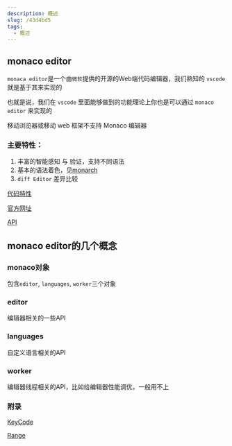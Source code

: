 ```yaml
---
description: 概述
slug: /43d4bd5
tags: 
  - 概述
---
```



## monaco editor

`monaca editor`是一个由`微软`提供的开源的Web端代码编辑器，我们熟知的 `vscode` 就是基于其来实现的

也就是说，我们在 `vscode` 里面能够做到的功能理论上你也是可以通过 `monaco editor` 来实现的

移动浏览器或移动 web 框架不支持 Monaco 编辑器

### 主要特性：
1. 丰富的智能感知 与 验证，支持不同语法 
2. 基本的语法着色，见[monarch](https://microsoft.github.io/monaco-editor/monarch.html)
3. `diff Editor` 差异比较

[代码特性](https://code.visualstudio.com/docs/editor/editingevolved)

[官方网址](https://microsoft.github.io/monaco-editor/)

[API](https://microsoft.github.io/monaco-editor/api/index.html)

## monaco editor的几个概念

### monaco对象

包含`editor`, `languages`, `worker`三个对象

### editor
编辑器相关的一些API


### languages
自定义语言相关的API


### worker
编辑器线程相关的API，比如给编辑器性能调优，一般用不上


### 附录
[KeyCode](https://microsoft.github.io/monaco-editor/api/enums/monaco.KeyCode.html)

[Range](https://microsoft.github.io/monaco-editor/api/classes/monaco.Selection.html#constructor)


